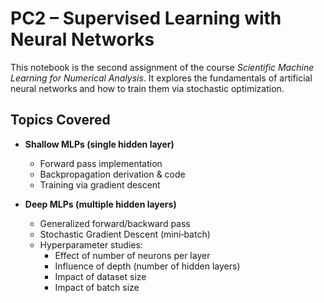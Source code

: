 # PC2 – Supervised Learning with Neural Networks

This notebook is the second assignment of the course *Scientific Machine Learning for Numerical Analysis*. It explores the fundamentals of artificial neural networks and how to train them via stochastic optimization.

## Topics Covered

- **Shallow MLPs (single hidden layer)**  
  - Forward pass implementation  
  - Backpropagation derivation & code  
  - Training via gradient descent

- **Deep MLPs (multiple hidden layers)**  
  - Generalized forward/backward pass  
  - Stochastic Gradient Descent (mini‑batch)  
  - Hyperparameter studies:  
    - Effect of number of neurons per layer  
    - Influence of depth (number of hidden layers)  
    - Impact of dataset size  
    - Impact of batch size